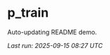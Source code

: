 # p_train

Auto-updating README demo.

<!--START_SECTION:status-->
_Last run: 2025-09-15 08:27 UTC_
<!--END_SECTION:status-->


















































































































































































































































































































































































































































































































































































































